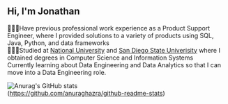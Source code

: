 ## Hi, I'm Jonathan

👨🏾‍💻Have previous professional work experience as a Product Support Engineer, where I provided solutions to a variety of products using SQL, Java, Python, and data frameworks <br/>
👨🏾‍🎓Studied at [National University](https://www.nu.edu/degrees/engineering-data-and-computer-sciences/programs/master-of-science-in-computer-science/#overview) and [San Diego State Univerisity](https://www.sdsu.edu/programs/information-systems) where I obtained degrees in Computer Science and Information Systems<br/>
Currently learning about Data Engineering and Data Analytics so that I can move into a Data Engineering role.<br/>

<!-- GitHub stats from https://github.com/anuraghazra/github-redme-stats -->
![Anurag's GitHub stats](https://github-readme-stats.vercel.app/api?username=jngoodwin&show_icons=true)<br/>
(https://github.com/anuraghazra/github-readme-stats)

<!--
**jngoodwin/jngoodwin** is a ✨ _special_ ✨ repository because its `README.md` (this file) appears on your GitHub profile.

Here are some ideas to get you started:

- 🔭 I’m currently working on ...
- 🌱 I’m currently learning ...
- 👯 I’m looking to collaborate on ...
- 🤔 I’m looking for help with ...
- 💬 Ask me about ...
- 📫 How to reach me: ...
- 😄 Pronouns: ...
- ⚡ Fun fact: ...
-->
